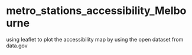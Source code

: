 # metro_stations_accessibility_Melbourne
using leaflet to plot the accessibility map by using the open dataset from data.gov
